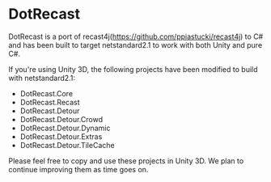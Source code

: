 # DotRecast
DotRecast is a port of recast4j(https://github.com/ppiastucki/recast4j) to C# and has been built to target netstandard2.1 to work with both Unity and pure C#.

If you're using Unity 3D, the following projects have been modified to build with netstandard2.1:

- DotRecast.Core
- DotRecast.Recast
- DotRecast.Detour
- DotRecast.Detour.Crowd
- DotRecast.Detour.Dynamic
- DotRecast.Detour.Extras
- DotRecast.Detour.TileCache

 Please feel free to copy and use these projects in Unity 3D. We plan to continue improving them as time goes on.
